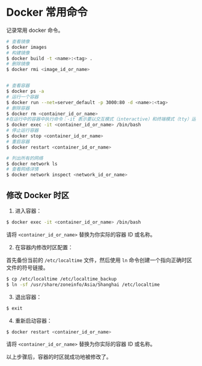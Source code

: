 # Docker 常用命令

记录常用 docker 命令。

``` bash
# 查看镜像
$ docker images
# 构建镜像
$ docker build -t <name>:<tag> .
# 删除镜像
$ docker rmi <image_id_or_name>


# 查看容器
$ docker ps -a
# 运行一个容器
$ docker run --net=server_default -p 3000:80 -d <name>:<tag>
# 删除容器
$ docker rm <container_id_or_name>
#在运行中的容器中执行命令：-it 表示要以交互模式（interactive）和终端模式（tty）运行容器内的命令
$ docker exec -it <container_id_or_name> /bin/bash
# 停止运行容器
$ docker stop <container_id_or_name>
# 重启容器
$ docker restart <container_id_or_name>

# 列出所有的网络
$ docker network ls
# 查看网络详情
$ docker network inspect <network_id_or_name>
```

## 修改 Docker 时区

1. 进入容器：

```bash
$ docker exec -it <container_id_or_name> /bin/bash
```

请将 `<container_id_or_name>` 替换为你实际的容器 ID 或名称。

2. 在容器内修改时区配置：

首先备份当前的 `/etc/localtime` 文件，然后使用 `ln` 命令创建一个指向正确时区文件的符号链接。

```bash
$ cp /etc/localtime /etc/localtime_backup
$ ln -sf /usr/share/zoneinfo/Asia/Shanghai /etc/localtime
```

3. 退出容器：

``` bash
$ exit
```

4. 重新启动容器：

``` bash
$ docker restart <container_id_or_name>
```

请将 `<container_id_or_name>` 替换为你实际的容器 ID 或名称。

以上步骤后，容器的时区就成功地被修改了。
